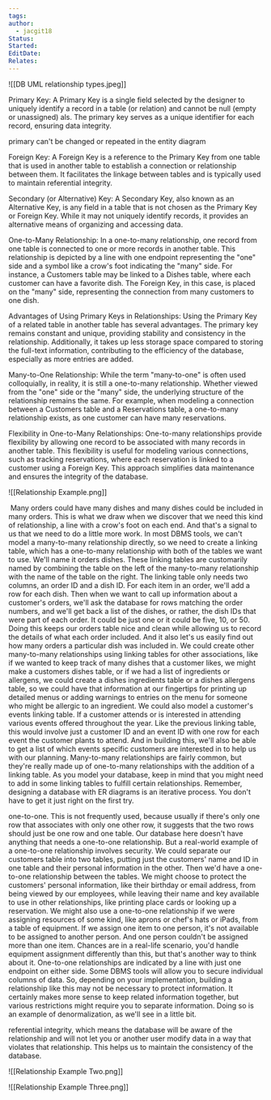 ```yaml
---
tags: 
author:
  - jacgit18
Status: 
Started: 
EditDate: 
Relates:
---
```

![[DB UML relationship types.jpeg]]



Primary Key:
A Primary Key is a single field selected by the designer to uniquely identify a record in a table (or relation) and cannot be null (empty or unassigned) als. The primary key serves as a unique identifier for each record, ensuring data integrity.

primary can't be changed or repeated in the entity diagram 

Foreign Key:
A Foreign Key is a reference to the Primary Key from one table that is used in another table to establish a connection or relationship between them. It facilitates the linkage between tables and is typically used to maintain referential integrity.

Secondary (or Alternative) Key:
A Secondary Key, also known as an Alternative Key, is any field in a table that is not chosen as the Primary Key or Foreign Key. While it may not uniquely identify records, it provides an alternative means of organizing and accessing data.

One-to-Many Relationship:
In a one-to-many relationship, one record from one table is connected to one or more records in another table. This relationship is depicted by a line with one endpoint representing the "one" side and a symbol like a crow's foot indicating the "many" side. For instance, a Customers table may be linked to a Dishes table, where each customer can have a favorite dish. The Foreign Key, in this case, is placed on the "many" side, representing the connection from many customers to one dish.

Advantages of Using Primary Keys in Relationships:
Using the Primary Key of a related table in another table has several advantages. The primary key remains constant and unique, providing stability and consistency in the relationship. Additionally, it takes up less storage space compared to storing the full-text information, contributing to the efficiency of the database, especially as more entries are added.

Many-to-One Relationship:
While the term "many-to-one" is often used colloquially, in reality, it is still a one-to-many relationship. Whether viewed from the "one" side or the "many" side, the underlying structure of the relationship remains the same. For example, when modeling a connection between a Customers table and a Reservations table, a one-to-many relationship exists, as one customer can have many reservations.

Flexibility in One-to-Many Relationships:
One-to-many relationships provide flexibility by allowing one record to be associated with many records in another table. This flexibility is useful for modeling various connections, such as tracking reservations, where each reservation is linked to a customer using a Foreign Key. This approach simplifies data maintenance and ensures the integrity of the database.

![[Relationship Example.png]]

 Many orders could have many dishes and many dishes could be included in many orders. This is what we draw when we discover that we need this kind of relationship, a line with a crow's foot on each end. And that's a signal to us that we need to do a little more work. In most DBMS tools, we can't model a many-to-many relationship directly, so we need to create a linking table, which has a one-to-many relationship with both of the tables we want to use. We'll name it orders dishes. These linking tables are customarily named by combining the table on the left of the many-to-many relationship with the name of the table on the right. The linking table only needs two columns, an order ID and a dish ID. For each item in an order, we'll add a row for each dish. Then when we want to call up information about a customer's orders, we'll ask the database for rows matching the order numbers, and we'll get back a list of the dishes, or rather, the dish IDs that were part of each order. It could be just one or it could be five, 10, or 50. Doing this keeps our orders table nice and clean while allowing us to record the details of what each order included. And it also let's us easily find out how many orders a particular dish was included in. We could create other many-to-many relationships using linking tables for other associations, like if we wanted to keep track of many dishes that a customer likes, we might make a customers dishes table, or if we had a list of ingredients or allergens, we could create a dishes ingredients table or a dishes allergens table, so we could have that information at our fingertips for printing up detailed menus or adding warnings to entries on the menu for someone who might be allergic to an ingredient. We could also model a customer's events linking table. If a customer attends or is interested in attending various events offered throughout the year. Like the previous linking table, this would involve just a customer ID and an event ID with one row for each event the customer plants to attend. And in building this, we'll also be able to get a list of which events specific customers are interested in to help us with our planning. Many-to-many relationships are fairly common, but they're really made up of one-to-many relationships with the addition of a linking table. As you model your database, keep in mind that you might need to add in some linking tables to fulfill certain relationships. Remember, designing a database with ER diagrams is an iterative process. You don't have to get it just right on the first try. 

one-to-one. This is not frequently used, because usually if there's only one row that associates with only one other row, it suggests that the two rows should just be one row and one table. Our database here doesn't have anything that needs a one-to-one relationship. But a real-world example of a one-to-one relationship involves security. We could separate our customers table into two tables, putting just the customers' name and ID in one table and their personal information in the other. Then we'd have a one-to-one relationship between the tables. We might choose to protect the customers' personal information, like their birthday or email address, from being viewed by our employees, while leaving their name and key available to use in other relationships, like printing place cards or looking up a reservation. We might also use a one-to-one relationship if we were assigning resources of some kind, like aprons or chef's hats or iPads, from a table of equipment. If we assign one item to one person, it's not available to be assigned to another person. And one person couldn't be assigned more than one item. Chances are in a real-life scenario, you'd handle equipment assignment differently than this, but that's another way to think about it. One-to-one relationships are indicated by a line with just one endpoint on either side. Some DBMS tools will allow you to secure individual columns of data. So, depending on your implementation, building a relationship like this may not be necessary to protect information. It certainly makes more sense to keep related information together, but various restrictions might require you to separate information. Doing so is an example of denormalization, as we'll see in a little bit. 

referential integrity, which means the database will be aware of the relationship and will not let you or another user modify data in a way that violates that relationship. This helps us to maintain the consistency of the database.


![[Relationship Example Two.png]]


![[Relationship Example Three.png]]

